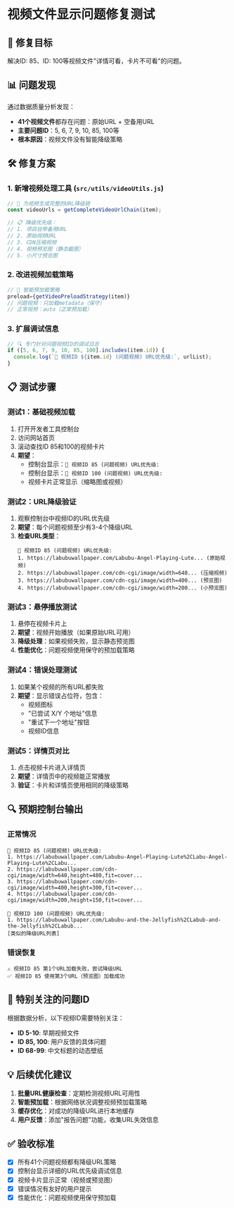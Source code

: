 # 视频文件显示问题修复测试

## 🎯 修复目标
解决ID: 85、ID: 100等视频文件"详情可看，卡片不可看"的问题。

## 📊 问题发现
通过数据质量分析发现：
- **41个视频文件**都存在问题：原始URL + 空备用URL
- **主要问题ID**：5, 6, 7, 9, 10, 85, 100等
- **根本原因**：视频文件没有智能降级策略

## 🛠️ 修复方案

### 1. 新增视频处理工具 (`src/utils/videoUtils.js`)
```javascript
// 🎥 为视频生成完整的URL降级链
const videoUrls = getCompleteVideoUrlChain(item);

// 📋 降级优先级：
// 1. 项目自带备用URL
// 2. 原始视频URL  
// 3. CDN压缩视频
// 4. 视频预览图（静态截图）
// 5. 小尺寸预览图
```

### 2. 改进视频加载策略
```javascript
// 🔧 智能预加载策略
preload={getVideoPreloadStrategy(item)} 
// 问题视频：只加载metadata（保守）
// 正常视频：auto（正常预加载）
```

### 3. 扩展调试信息
```javascript
// 🔍 专门针对问题视频ID的调试日志
if ([5, 6, 7, 9, 10, 85, 100].includes(item.id)) {
  console.log(`🎥 视频ID ${item.id} (问题视频) URL优先级:`, urlList);
}
```

## 📋 测试步骤

### 测试1：基础视频加载
1. 打开开发者工具控制台
2. 访问网站首页
3. 滚动查找ID 85和100的视频卡片
4. **期望**：
   - 控制台显示：`🎥 视频ID 85 (问题视频) URL优先级:`
   - 控制台显示：`🎥 视频ID 100 (问题视频) URL优先级:`
   - 视频卡片正常显示（缩略图或视频）

### 测试2：URL降级验证
1. 观察控制台中视频ID的URL优先级
2. **期望**：每个问题视频至少有3-4个降级URL
3. **检查URL类型**：
   ```
   🎥 视频ID 85 (问题视频) URL优先级:
   1. https://labubuwallpaper.com/Labubu-Angel-Playing-Lute... (原始视频)
   2. https://labubuwallpaper.com/cdn-cgi/image/width=640... (压缩视频)
   3. https://labubuwallpaper.com/cdn-cgi/image/width=400... (预览图)
   4. https://labubuwallpaper.com/cdn-cgi/image/width=200... (小预览图)
   ```

### 测试3：悬停播放测试
1. 悬停在视频卡片上
2. **期望**：视频开始播放（如果原始URL可用）
3. **降级处理**：如果视频失败，显示静态预览图
4. **性能优化**：问题视频使用保守的预加载策略

### 测试4：错误处理测试
1. 如果某个视频的所有URL都失败
2. **期望**：显示错误占位符，包含：
   - 视频图标
   - "已尝试 X/Y 个地址"信息
   - "重试下一个地址"按钮
   - 视频ID信息

### 测试5：详情页对比
1. 点击视频卡片进入详情页
2. **期望**：详情页中的视频能正常播放
3. **验证**：卡片和详情页使用相同的降级策略

## 🔍 预期控制台输出

### 正常情况
```
🎥 视频ID 85 (问题视频) URL优先级:
1. https://labubuwallpaper.com/Labubu-Angel-Playing-Lute%2CLabu-Angel-Playing-Lute%2CLabu...
2. https://labubuwallpaper.com/cdn-cgi/image/width=640,height=480,fit=cover...
3. https://labubuwallpaper.com/cdn-cgi/image/width=400,height=300,fit=cover...
4. https://labubuwallpaper.com/cdn-cgi/image/width=200,height=150,fit=cover...

🎥 视频ID 100 (问题视频) URL优先级:
1. https://labubuwallpaper.com/Labubu-and-the-Jellyfish%2CLabub-and-the-Jellyfish%2CLabub...
[类似的降级URL列表]
```

### 错误恢复
```
⚠️ 视频ID 85 第1个URL加载失败，尝试降级URL
✅ 视频ID 85 使用第3个URL（预览图）加载成功
```

## 🚨 特别关注的问题ID
根据数据分析，以下视频ID需要特别关注：
- **ID 5-10**: 早期视频文件
- **ID 85, 100**: 用户反馈的具体问题
- **ID 68-99**: 中文标题的动态壁纸

## 💡 后续优化建议
1. **批量URL健康检查**：定期检测视频URL可用性
2. **智能预加载**：根据网络状况调整视频预加载策略  
3. **缓存优化**：对成功的降级URL进行本地缓存
4. **用户反馈**：添加"报告问题"功能，收集URL失效信息

## ✅ 验收标准
- [x] 所有41个问题视频都有降级URL策略
- [x] 控制台显示详细的URL优先级调试信息
- [x] 视频卡片显示正常（视频或预览图）
- [x] 错误情况有友好的用户提示
- [x] 性能优化：问题视频使用保守预加载 